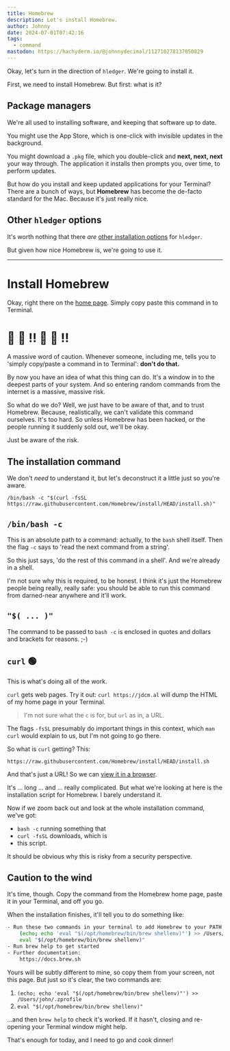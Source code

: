 ```yaml
---
title: Homebrew
description: Let's install Homebrew.
author: Johnny
date: 2024-07-01T07:42:16
tags:
  - command
mastodon: https://hachyderm.io/@johnnydecimal/112710278137050829
---
```


Okay, let's turn in the direction of `hledger`. We're going to install it.

First, we need to install Homebrew. But first: what is it?

## Package managers

We're all used to installing software, and keeping that software up to date.

You might use the App Store, which is one-click with invisible updates in the background.

You might download a `.pkg` file, which you double-click and **next, next, next** your way through. The application it installs then prompts you, over time, to perform updates.

But how do you install and keep updated applications for your Terminal? There are a bunch of ways, but **Homebrew** has become the de-facto standard for the Mac. Because it's just really nice.

## Other `hledger` options

It's worth nothing that there _are_ [other installation options](https://hledger.org/install.html) for `hledger`.

But given how nice Homebrew is, we're going to use it.

---

# Install Homebrew

Okay, right there on the [home page](https://brew.sh). Simply copy paste this command in to Terminal.

# 🚨 🛑 ‼️ 🚨 🛑 ‼️

A massive word of caution. Whenever someone, including me, tells you to 'simply copy/paste a command in to Terminal': **don't do that.**

By now you have an idea of what this thing can do. It's a window in to the deepest parts of your system. And so entering random commands from the internet is a massive, massive risk.

So what do we do? Well, we just have to be aware of that, and to trust Homebrew. Because, realistically, we can't validate this command ourselves. It's too hard. So unless Homebrew has been hacked, or the people running it suddenly sold out, we'll be okay.

Just be aware of the risk.

## The installation command

We don't _need_ to understand it, but let's deconstruct it a little just so you're aware.

```
/bin/bash -c "$(curl -fsSL https://raw.githubusercontent.com/Homebrew/install/HEAD/install.sh)"
```

## `/bin/bash -c`

This is an absolute path to a command: actually, to the `bash` shell itself. Then the flag `-c` says to 'read the next command from a string'.

So this just says, 'do the rest of this command in a shell'. And we're already in a shell.

I'm not sure why this is required, to be honest. I think it's just the Homebrew people being really, really safe: you should be able to run this command from darned-near anywhere and it'll work.

## `"$( ... )"`

The command to be passed to `bash -c` is enclosed in quotes and dollars and brackets for reasons. ;-)

## `curl` 🟢

This is what's doing all of the work.

`curl` gets web pages. Try it out: `curl https://jdcm.al` will dump the HTML of my home page in your Terminal.

> I'm not sure what the `c` is for, but `url` as in, a URL.

The flags `-fsSL` presumably do important things in this context, which `man curl` would explain to us, but I'm not going to go there.

So what is `curl` getting? This:

`https://raw.githubusercontent.com/Homebrew/install/HEAD/install.sh`

And that's just a URL! So we can [view it in a browser](https://raw.githubusercontent.com/Homebrew/install/HEAD/install.sh).

It's ... long ... and ... really complicated. But what we're looking at here is the installation script for Homebrew. I barely understand it.

Now if we zoom back out and look at the whole installation command, we've got:

- `bash -c` running something that
- `curl -fsSL` downloads, which is
- this script.

It should be obvious why this is risky from a security perspective.

## Caution to the wind

It's time, though. Copy the command from the Homebrew home page, paste it in your Terminal, and off you go.

When the installation finishes, it'll tell you to do something like:

```bash
- Run these two commands in your terminal to add Homebrew to your PATH:
    (echo; echo 'eval "$(/opt/homebrew/bin/brew shellenv)"') >> /Users/john/.zprofile
    eval "$(/opt/homebrew/bin/brew shellenv)"
- Run brew help to get started
- Further documentation:
    https://docs.brew.sh
```

Yours will be subtly different to mine, so copy them from your screen, not this page. But just so it's clear, the two commands are:

1. `(echo; echo 'eval "$(/opt/homebrew/bin/brew shellenv)"') >> /Users/john/.zprofile`
2. `eval "$(/opt/homebrew/bin/brew shellenv)"`

...and then `brew help` to check it's worked. If it hasn't, closing and re-opening your Terminal window might help.

That's enough for today, and I need to go and cook dinner!
